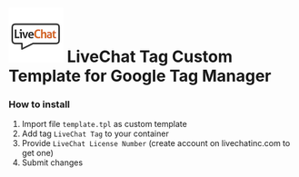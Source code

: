 # ![LiveChat](./Icon.png) LiveChat Tag Custom Template for Google Tag Manager

### How to install

1. Import file `template.tpl` as custom template
2. Add tag `LiveChat Tag` to your container
3. Provide `LiveChat License Number` (create account on livechatinc.com to get one)
4. Submit changes
